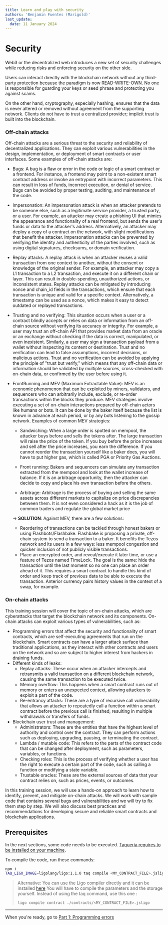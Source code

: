 ```yaml
---
title: Learn and play with security
authors: 'Benjamin Fuentes (Marigold)'
last_update:
  date: 11 January 2024
---
```


# Security

Web3 or the decentralized web introduces a new set of security challenges while reducing risks and enforcing security on the other side.

Users can interact directly with the blockchain network without any third-party protection because the paradigm is now READ-WRITE-OWN. No one is responsible for guarding your keys or seed phrase and protecting you against scams.

On the other hand, cryptography, especially hashing, ensures that the data is never altered or removed without agreement from the supporting network. Clients do not have to trust a centralized provider; implicit trust is built into the blockchain.

### Off-chain attacks

Off-chain attacks are a serious threat to the security and reliability of decentralized applications. They can exploit various vulnerabilities in the design, implementation, or deployment of smart contracts or user interfaces. Some examples of off-chain attacks are:

- Bugs: A bug is a flaw or error in the code or logic of a smart contract or a frontend. For instance, a frontend may point to a non-existent smart contract address or invoke an entrypoint with incorrect parameters. This can result in loss of funds, incorrect execution, or denial of service. Bugs can be avoided by proper testing, auditing, and maintenance of the code.
- Impersonation: An impersonation attack is when an attacker pretends to be someone else, such as a legitimate service provider, a trusted party, or a user. For example, an attacker may create a phishing UI that mimics the appearance and functionality of a real frontend, but sends the user's funds or data to the attacker's address. Alternatively, an attacker may deploy a copy of a contract on the network, with slight modifications that benefit the attacker. Impersonation attacks can be prevented by verifying the identity and authenticity of the parties involved, such as using digital signatures, checksums, or domain verification.
- Replay attacks: A replay attack is when an attacker reuses a valid transaction from one context to another, without the consent or knowledge of the original sender. For example, an attacker may copy a L1 transaction to a L2 transaction, and execute it on a different chain or layer. This can result in double-spending, unauthorized actions, or inconsistent states. Replay attacks can be mitigated by introducing nonce and chain_id fields in the transactions, which ensure that each transaction is unique and valid for a specific context. Alternatively, a timestamp can be used as a nonce, which makes it easy to detect outdated or replayed transactions.
- Trusting and no verifying: This situation occurs when a user or a contract blindly accepts or relies on data or information from an off-chain source without verifying its accuracy or integrity. For example, a user may trust an off-chain API that provides market data from an oracle or an exchange without checking if the data is correct, manipulated, or even inexistent. Similarly, a user may sign a transaction payload from a wallet without inspecting its content or destination. Trust and no verification can lead to false assumptions, incorrect decisions, or malicious actions. Trust and no verification can be avoided by applying the principle of "trust but verify," which means that any off-chain data or information should be validated by multiple sources, cross-checked with on-chain data, or confirmed by the user before using it.
- FrontRunning and MEV (Maximum Extractable Value): MEV is an economic phenomenon that can be exploited by miners, validators, and sequencers who can arbitrarily include, exclude, or re-order transactions within the blocks they produce. MEV strategies involve executing a set of on-chain interactions prepared by off-chain actors like humans or bots.
  It can be done by the baker itself because the list is known in advance at each period, or by any bots listening to the gossip network.
  Examples of common MEV strategies:

  - Sandwiching: When a large order is spotted on mempool, the attacker buys before and sells the tokens after. The large transaction will raise the price of the token. If you buy before the price increases and sell after the price increases, you earn the difference. If you cannot reorder the transaction yourself like a baker does, you will have to put higher gas, which is called PGA or Priority Gas Auctions.

  - Front running: Bakers and sequencers can simulate any transaction extracted from the mempool and look at the wallet increase of balance. If it is an arbitrage opportunity, then the attacker can decide to copy and place his own transaction before the others.
  - Arbitrage: Arbitrage is the process of buying and selling the same assets across different markets to capitalize on price discrepancies between them. It is not even considered a hack as it is the job of common traders and regulate the global market price

  &rarr; **SOLUTION**: Against MEV, there are a few solutions:

  - Reordering of transactions can be tackled through honest bakers or using Flashbots/Flashbake. Flashbake is proposing a private, off-chain system to send a transaction to a baker. It benefits the Tezos network and its users in a few ways: less mempool congestion and quicker inclusion of not publicly visible transactions.
  - Place an encrypted order, and reveal/execute it later time, or use a feature of Tezos named TimeLock. The goal is the same: hide the transaction until the last moment so no one can place an order ahead of it. This requires a smart contract to handle this kind of order and keep track of previous data to be able to execute the transaction. Anterior currency pairs history values in the context of a swap, for example.

### On-chain attacks

This training session will cover the topic of on-chain attacks, which are cyberattacks that target the blockchain network and its components. On-chain attacks can exploit various types of vulnerabilities, such as:

- Programming errors that affect the security and functionality of smart contracts, which are self-executing agreements that run on the blockchain. Smart contracts can have a larger attack surface than traditional applications, as they interact with other contracts and users on the network and so are subject to higher interest from hackers in draining funds.
- Different kinds of leaks:
  - Replay attacks: These occur when an attacker intercepts and retransmits a valid transaction on a different blockchain network, causing the same transaction to be executed twice.
  - Memory overflow: This happens when a smart contract runs out of memory or enters an unexpected context, allowing attackers to exploit a part of the code.
  - Re-entrancy attacks: These are a type of recursive call vulnerability that allows an attacker to repeatedly call a function within a smart contract before the previous call is finished, resulting in multiple withdrawals or transfers of funds.
- Blockchain user trust and management:
  - Administrators: These are the entities that have the highest level of authority and control over the contract. They can perform actions such as deploying, upgrading, pausing, or terminating the contract.
  - Lambda / mutable code: This refers to the parts of the contract code that can be changed after deployment, such as parameters, variables, or functions.
  - Checking roles: This is the process of verifying whether a user has the right to execute a certain part of the code, such as calling a function or modifying a state variable.
  - Trustable oracles: These are the external sources of data that your contract relies on, such as prices, events, or outcomes.

In this training session, we will use a hands-on approach to learn how to identify, prevent, and mitigate on-chain attacks. We will work with sample code that contains several bugs and vulnerabilities and we will try to fix them step by step. We will also discuss best practices and recommendations for developing secure and reliable smart contracts and blockchain applications.

## Prerequisites

In the next sections, some code needs to be executed. [Taqueria requires to be installed on your machine](https://taqueria.io/docs/getting-started/installation/).

To compile the code, run these commands:

```bash
npm i
TAQ_LIGO_IMAGE=ligolang/ligo:1.1.0 taq compile <MY_CONTRACT_FILE>.jsligo
```

> Alternative: You can use the Ligo compiler directly and it can be installed [here](https://ligolang.org/docs/intro/installation/?lang=jsligo)
> You will have to compile the parameters and the storage yourself. Instead of using the taq command, use this one :
>
> ```bash
> ligo compile contract ./contracts/<MY_CONTRACT_FILE>.jsligo
> ```

---

When you're ready, go to [Part 1: Programming errors](./security/part-1)
